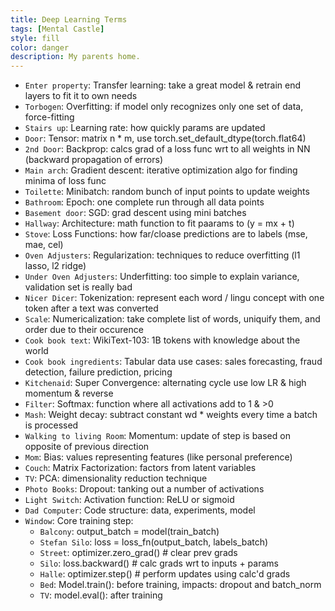 ```yaml
---
title: Deep Learning Terms 
tags: [Mental Castle]
style: fill
color: danger
description: My parents home.
---
```


- `Enter property`: Transfer learning: take a great model & retrain end layers to fit it to own needs
- `Torbogen`: Overfitting: if model only recognizes only one set of data, force-fitting
- `Stairs up`: Learning rate: how quickly params are updated
- `Door`: Tensor: matrix n * m, use torch.set_default_dtype(torch.flat64)
- `2nd Door`: Backprop: calcs grad of a loss func wrt to all weights in NN (backward propagation of errors)
- `Main arch`: Gradient descent: iterative optimization algo for finding minima of loss func
- `Toilette`: Minibatch: random bunch of input points to update weights
- `Bathroom`: Epoch: one complete run through all data points
- `Basement door`: SGD: grad descent using mini batches
- `Hallway`: Architecture: math function to fit paarams to (y = mx + t)
- `Stove`: Loss Functions: how far/cloase predictions are to labels (mse, mae, cel)
- `Oven Adjusters`: Regularization: techniques to reduce overfitting (l1 lasso, l2 ridge)
- `Under Oven Adjusters`: Underfitting: too simple to explain variance, validation set is really bad
- `Nicer Dicer`: Tokenization: represent each word / lingu concept with one token after a text was converted
- `Scale`: Numericalization: take complete list of words, uniquify them, and order due to their occurence
- `Cook book text`: WikiText-103: 1B tokens with knowledge about the world
- `Cook book ingredients`: Tabular data use cases: sales forecasting, fraud detection, failure prediction, pricing
- `Kitchenaid`: Super Convergence: alternating cycle use low LR & high momentum & reverse
- `Filter`: Softmax: function where all activations add to 1 & >0
- `Mash`: Weight decay: subtract constant wd * weights every time a batch is processed
- `Walking to living Room`: Momentum: update of step is based on opposite of previous direction
- `Mom`: Bias: values representing features (like personal preference)
- `Couch`: Matrix Factorization: factors from latent variables
- `TV`: PCA: dimensionality reduction technique
- `Photo Books`: Dropout: tanking out a number of activations
- `Light Switch`: Activation function: ReLU or sigmoid
- `Dad Computer`: Code structure: data, experiments, model
- `Window`: Core training step:
    - `Balcony`: output_batch = model(train_batch)
    - `Stefan Silo`: loss = loss_fn(output_batch, labels_batch)
    - `Street`: optimizer.zero_grad() # clear prev grads
    - `Silo`: loss.backward() # calc grads wrt to inputs + params
    - `Halle`: optimizer.step() # perform updates using calc'd grads
    - `Bed`: Model.train(): before training, impacts: dropout and batch_norm
    - `TV`: model.eval(): after training